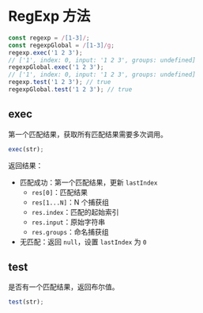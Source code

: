 # RegExp 方法

```js
const regexp = /[1-3]/;
const regexpGlobal = /[1-3]/g;
regexp.exec('1 2 3');
// ['1', index: 0, input: '1 2 3', groups: undefined]
regexpGlobal.exec('1 2 3');
// ['1', index: 0, input: '1 2 3', groups: undefined]
regexp.test('1 2 3'); // true
regexpGlobal.test('1 2 3'); // true
```

## exec

第一个匹配结果，获取所有匹配结果需要多次调用。

```js
exec(str);
```

返回结果：

- 匹配成功：第一个匹配结果，更新 `lastIndex`
  - `res[0]`：匹配结果
  - `res[1...N]`：N 个捕获组
  - `res.index`：匹配的起始索引
  - `res.input`：原始字符串
  - `res.groups`：命名捕获组
- 无匹配：返回 `null`，设置 `lastIndex` 为 `0`

## test

是否有一个匹配结果，返回布尔值。

```js
test(str);
```
